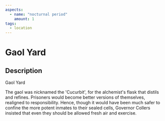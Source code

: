 ```yaml
---
aspects: 
  - name: "nocturnal period"
    amount: 1
tags:
  - location
---
```


# Gaol Yard

## Description
Gaol Yard

The gaol was nicknamed the 'Cucurbit', for the alchemist's flask that distils and refines. Prisoners would become better versions of themselves, realigned to responsibility. Hence, though it would have been much safer to confine the more potent inmates to their sealed cells, Governor Collers insisted that even they should be allowed fresh air and exercise.